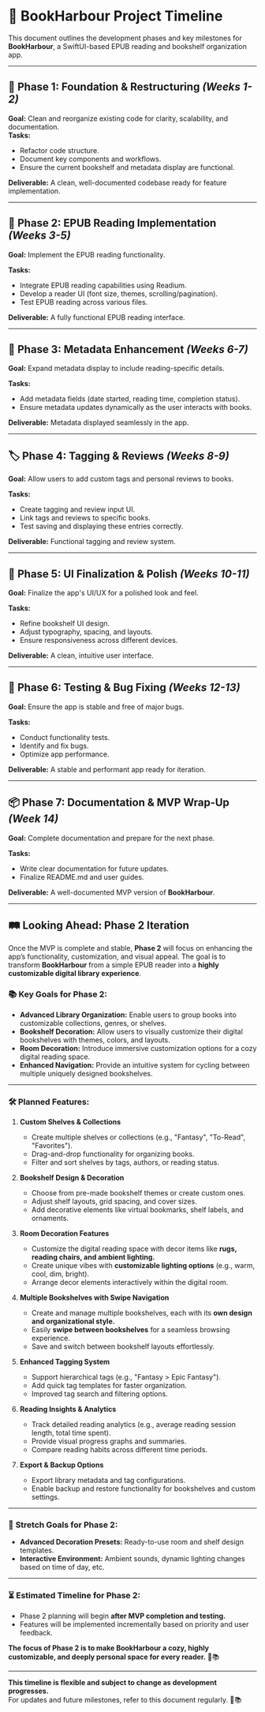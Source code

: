 # 📅 BookHarbour Project Timeline

This document outlines the development phases and key milestones for **BookHarbour**, a SwiftUI-based EPUB reading and bookshelf organization app.

---

## 🚀 Phase 1: Foundation & Restructuring *(Weeks 1-2)*
**Goal:** Clean and reorganize existing code for clarity, scalability, and documentation.  
**Tasks:**  
- Refactor code structure.  
- Document key components and workflows.  
- Ensure the current bookshelf and metadata display are functional.
    
**Deliverable:** A clean, well-documented codebase ready for feature implementation.  

---

## 📖 Phase 2: EPUB Reading Implementation *(Weeks 3-5)*
**Goal:** Implement the EPUB reading functionality.  

**Tasks:**  
- Integrate EPUB reading capabilities using Readium.  
- Develop a reader UI (font size, themes, scrolling/pagination).  
- Test EPUB reading across various files.
    
**Deliverable:** A fully functional EPUB reading interface.  

---

## 📝 Phase 3: Metadata Enhancement *(Weeks 6-7)*
**Goal:** Expand metadata display to include reading-specific details.  

**Tasks:**  
- Add metadata fields (date started, reading time, completion status).  
- Ensure metadata updates dynamically as the user interacts with books.
    
**Deliverable:** Metadata displayed seamlessly in the app.  

---

## 🏷️ Phase 4: Tagging & Reviews *(Weeks 8-9)*
**Goal:** Allow users to add custom tags and personal reviews to books.  

**Tasks:**  
- Create tagging and review input UI.  
- Link tags and reviews to specific books.  
- Test saving and displaying these entries correctly.
  
**Deliverable:** Functional tagging and review system.  

---

## 🎨 Phase 5: UI Finalization & Polish *(Weeks 10-11)*
**Goal:** Finalize the app's UI/UX for a polished look and feel.  

**Tasks:**  
- Refine bookshelf UI design.  
- Adjust typography, spacing, and layouts.  
- Ensure responsiveness across different devices.
  
**Deliverable:** A clean, intuitive user interface.  

---

## 🧪 Phase 6: Testing & Bug Fixing *(Weeks 12-13)*
**Goal:** Ensure the app is stable and free of major bugs.  

**Tasks:**  
- Conduct functionality tests.  
- Identify and fix bugs.  
- Optimize app performance.
  
**Deliverable:** A stable and performant app ready for iteration.  

---

## 📦 Phase 7: Documentation & MVP Wrap-Up *(Week 14)*
**Goal:** Complete documentation and prepare for the next phase.  

**Tasks:**  
- Write clear documentation for future updates.  
- Finalize README.md and user guides.
  
**Deliverable:** A well-documented MVP version of **BookHarbour**.  

---

## 🛤️ Looking Ahead: Phase 2 Iteration

Once the MVP is complete and stable, **Phase 2** will focus on enhancing the app’s functionality, customization, and visual appeal. The goal is to transform **BookHarbour** from a simple EPUB reader into a **highly customizable digital library experience**.

### 📚 **Key Goals for Phase 2:**
- **Advanced Library Organization:** Enable users to group books into customizable collections, genres, or shelves.  
- **Bookshelf Decoration:** Allow users to visually customize their digital bookshelves with themes, colors, and layouts.  
- **Room Decoration:** Introduce immersive customization options for a cozy digital reading space.  
- **Enhanced Navigation:** Provide an intuitive system for cycling between multiple uniquely designed bookshelves.  

---

### 🛠️ **Planned Features:**

1. **Custom Shelves & Collections**  
   - Create multiple shelves or collections (e.g., "Fantasy", "To-Read", "Favorites").  
   - Drag-and-drop functionality for organizing books.  
   - Filter and sort shelves by tags, authors, or reading status.  

2. **Bookshelf Design & Decoration**  
   - Choose from pre-made bookshelf themes or create custom ones.  
   - Adjust shelf layouts, grid spacing, and cover sizes.  
   - Add decorative elements like virtual bookmarks, shelf labels, and ornaments.  

3. **Room Decoration Features**  
   - Customize the digital reading space with decor items like **rugs, reading chairs, and ambient lighting.**  
   - Create unique vibes with **customizable lighting options** (e.g., warm, cool, dim, bright).  
   - Arrange decor elements interactively within the digital room.  

4. **Multiple Bookshelves with Swipe Navigation**  
   - Create and manage multiple bookshelves, each with its **own design and organizational style.**  
   - Easily **swipe between bookshelves** for a seamless browsing experience.  
   - Save and switch between bookshelf layouts effortlessly.  

5. **Enhanced Tagging System**  
   - Support hierarchical tags (e.g., "Fantasy > Epic Fantasy").  
   - Add quick tag templates for faster organization.  
   - Improved tag search and filtering options.  

6. **Reading Insights & Analytics**  
   - Track detailed reading analytics (e.g., average reading session length, total time spent).  
   - Provide visual progress graphs and summaries.  
   - Compare reading habits across different time periods.  

7. **Export & Backup Options**  
   - Export library metadata and tag configurations.  
   - Enable backup and restore functionality for bookshelves and custom settings.  

---

### 🎯 **Stretch Goals for Phase 2:**  
- **Advanced Decoration Presets:** Ready-to-use room and shelf design templates.  
- **Interactive Environment:** Ambient sounds, dynamic lighting changes based on time of day, etc.  

---

### ⏳ **Estimated Timeline for Phase 2:**  
- Phase 2 planning will begin **after MVP completion and testing.**  
- Features will be implemented incrementally based on priority and user feedback.  

**The focus of Phase 2 is to make BookHarbour a cozy, highly customizable, and deeply personal space for every reader.** 🚀📚

---

**This timeline is flexible and subject to change as development progresses.**  
For updates and future milestones, refer to this document regularly. 🚀📚
